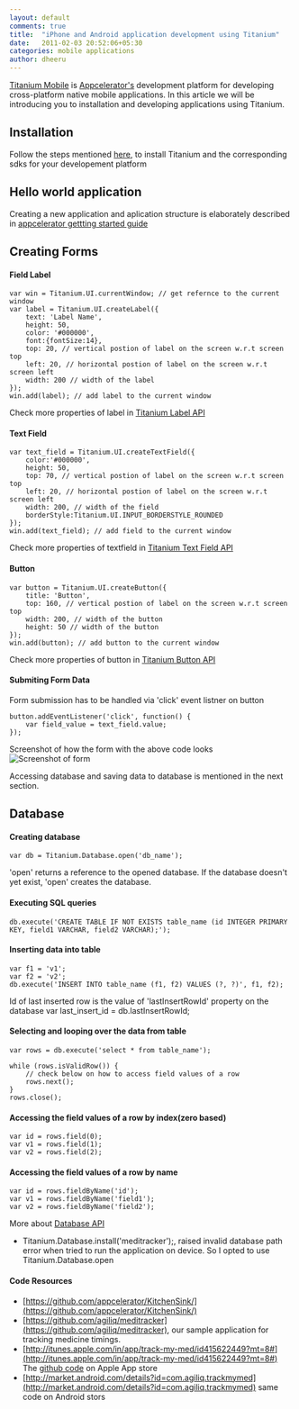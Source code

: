 ```yaml
---
layout: default
comments: true
title:  "iPhone and Android application development using Titanium"
date:   2011-02-03 20:52:06+05:30
categories: mobile applications
author: dheeru
---
```

[Titanium Mobile](http://www.appcelerator.com/products/titanium-mobile-application-development/) is [Appcelerator's](http://www.appcelerator.com/) development platform for developing cross-platform native mobile applications. In this article we will be introducing you to installation and developing applications using Titanium.

## Installation

Follow the steps mentioned [here](http://guides.appcelerator.com/en/getting_started.html#installing_titanium), to install Titanium and the corresponding sdks for your developement platform

## Hello world application

Creating a new application and aplication structure is elaborately described in [appcelerator gettting started guide](http://guides.appcelerator.com/en/getting_started.html#hello_world!)


## Creating Forms

#### Field Label
	var win = Titanium.UI.currentWindow; // get refernce to the current window
	var label = Titanium.UI.createLabel({
		text: 'Label Name',
		height: 50,
		color: '#000000',
		font:{fontSize:14},
		top: 20, // vertical postion of label on the screen w.r.t screen top
		left: 20, // horizontal postion of label on the screen w.r.t screen left
		width: 200 // width of the label
	});
	win.add(label); // add label to the current window

Check more properties of label in [Titanium Label API](http://developer.appcelerator.com/apidoc/mobile/latest/Titanium.UI.Label-object.html)

#### Text Field
	var text_field = Titanium.UI.createTextField({
		color:'#000000',
		height: 50,
		top: 70, // vertical postion of label on the screen w.r.t screen top
		left: 20, // horizontal postion of label on the screen w.r.t screen left
		width: 200, // width of the field
		borderStyle:Titanium.UI.INPUT_BORDERSTYLE_ROUNDED
	});
	win.add(text_field); // add field to the current window


Check more properties of textfield in [Titanium Text Field API](http://developer.appcelerator.com/apidoc/mobile/latest/Titanium.UI.TextField-object.html)

#### Button
	var button = Titanium.UI.createButton({
		title: 'Button',
		top: 160, // vertical postion of label on the screen w.r.t screen top
		width: 200, // width of the button
		height: 50 // width of the button
	});
	win.add(button); // add button to the current window
Check more properties of button in [Titanium Button API](http://developer.appcelerator.com/apidoc/mobile/latest/Titanium.UI.Button-object)

#### Submiting Form Data

Form submission has to be handled via 'click' event listner on button

	button.addEventListener('click', function() {
		var field_value = text_field.value;
	});

Screenshot of how the form with the above code looks
![Screenshot of form](http://media.agiliq.com/images/blog/iphone_screenshot.png "Form Screenshot")

Accessing database and saving data to database is mentioned in the next section.



## Database

#### Creating database

    var db = Titanium.Database.open('db_name');

'open' returns a reference to the opened database. If the database doesn't yet exist, 'open' creates the database.


#### Executing SQL queries

    db.execute('CREATE TABLE IF NOT EXISTS table_name (id INTEGER PRIMARY KEY, field1 VARCHAR, field2 VARCHAR);');


#### Inserting data into table

    var f1 = 'v1';
    var f2 = 'v2';
    db.execute('INSERT INTO table_name (f1, f2) VALUES (?, ?)', f1, f2);


Id of last inserted row is the value of 'lastInsertRowId' property on the database
    var last_insert_id = db.lastInsertRowId;


#### Selecting and looping over the data from table

    var rows = db.execute('select * from table_name');

    while (rows.isValidRow()) {
        // check below on how to access field values of a row
	    rows.next();
    }
    rows.close();


#### Accessing the field values of a row by index(zero based)

    var id = rows.field(0);
    var v1 = rows.field(1);
    var v2 = rows.field(2);


#### Accessing the field values of a row by name

    var id = rows.fieldByName('id');
    var v1 = rows.fieldByName('field1');
    var v2 = rows.fieldByName('field2');

More about [Database API](http://developer.appcelerator.com/apidoc/mobile/latest/Titanium.Database-module)

* Titanium.Database.install('meditracker');, raised invalid database path error when tried to run the application on device. So I opted to use Titanium.Database.open



#### Code Resources

* [https://github.com/appcelerator/KitchenSink/](https://github.com/appcelerator/KitchenSink/)
* [https://github.com/agiliq/meditracker](https://github.com/agiliq/meditracker), our sample application for tracking medicine timings.
* [http://itunes.apple.com/in/app/track-my-med/id415622449?mt=8#](http://itunes.apple.com/in/app/track-my-med/id415622449?mt=8#) The [github code](https://github.com/agiliq/meditracker) on Apple App store
* [http://market.android.com/details?id=com.agiliq.trackmymed](http://market.android.com/details?id=com.agiliq.trackmymed) same code on Android stors



